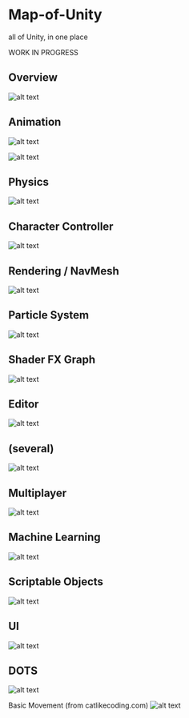 # Map-of-Unity
all of Unity, in one place

WORK IN PROGRESS

## Overview
![alt text](https://raw.githubusercontent.com/mechaniac/Map-of-Unity/main/sheets/Unity_01.png?raw=true)

## Animation
![alt text](https://raw.githubusercontent.com/mechaniac/Map-of-Unity/main/sheets/Unity_Animation_01.png?raw=true)

![alt text](https://raw.githubusercontent.com/mechaniac/Map-of-Unity/main/sheets/Unity_Animation_02.png?raw=true)

## Physics
![alt text](https://raw.githubusercontent.com/mechaniac/Map-of-Unity/main/sheets/Unity_Physics_01.png?raw=true)

## Character Controller
![alt text](https://raw.githubusercontent.com/mechaniac/Map-of-Unity/main/sheets/Unity_CharacterController_01.png?raw=true)

## Rendering / NavMesh
![alt text](https://raw.githubusercontent.com/mechaniac/Map-of-Unity/main/sheets/Unity_Rendering_navMesh_01.png?raw=true)

## Particle System
![alt text](https://raw.githubusercontent.com/mechaniac/Map-of-Unity/main/sheets/Unity_ParticleSystem_01.png?raw=true)

## Shader FX Graph
![alt text](https://raw.githubusercontent.com/mechaniac/Map-of-Unity/main/sheets/Unity_Shader_FXGraph_01.png?raw=true)

## Editor
![alt text](https://raw.githubusercontent.com/mechaniac/Map-of-Unity/main/sheets/Unity_Editor.png?raw=true)

## (several)
![alt text](https://raw.githubusercontent.com/mechaniac/Map-of-Unity/main/sheets/Unity_Parts_02.png?raw=true)

## Multiplayer
![alt text](https://raw.githubusercontent.com/mechaniac/Map-of-Unity/main/sheets/Unity_Multiplayer_01.png?raw=true)

## Machine Learning
![alt text](https://raw.githubusercontent.com/mechaniac/Map-of-Unity/main/sheets/Unity_mlagents_01.png?raw=true)

## Scriptable Objects
![alt text](https://raw.githubusercontent.com/mechaniac/Map-of-Unity/main/sheets/Unity_SOArchitecture.png?raw=true)

## UI
![alt text](https://raw.githubusercontent.com/mechaniac/Map-of-Unity/main/sheets/Unity_UI_01.png?raw=true)

## DOTS
![alt text](https://raw.githubusercontent.com/mechaniac/Map-of-Unity/main/sheets/Unity_DOTS_01.png?raw=true)

Basic Movement (from catlikecoding.com)
![alt text](https://raw.githubusercontent.com/mechaniac/Map-of-Unity/main/sheets/catL_movement.png?raw=true)
